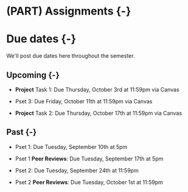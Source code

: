 
# (PART) Assignments {-}

# Due dates {-}

We'll post due dates here throughout the semester. 

## Upcoming {-}

- **Project** Task 1: Due Thursday, October 3rd at 11:59pm via Canvas

- Pset 3: Due Friday, October 11th at 11:59pm via Canvas

- **Project** Task 2: Due Thursday, October 17th at 11:59pm via Canvas


## Past {-}

- Pset 1: Due Tuesday, September 10th at 5pm 

- Pset 1 **Peer Reviews**: Due Tuesday, September 17th at 5pm 

- Pset 2: Due Tuesday, September 24th at 11:59pm 

- Pset 2 **Peer Reviews**: Due Tuesday, October 1st at 11:59pm 
